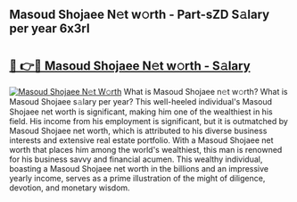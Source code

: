 ## Masoud Shojaee N𝚎t w𝚘rth - Part-sZD S𝚊lary per year 6x3rI

# <h2><a href="http://gc3vew.nevu.top/?p=Masoud+Shojaee">🔗 👉🔴 Masoud Shojaee N𝚎t w𝚘rth - S𝚊lary</a></h2>

[![Masoud Shojaee N𝚎t W𝚘rth](https://i.imgur.com/Oavwk0R.jpeg)](http://gc3vew.nevu.top/?p=Masoud+Shojaee)
What is Masoud Shojaee n𝚎t w𝚘rth? What is Masoud Shojaee s𝚊lary per year?
This well-heeled individual's Masoud Shojaee net worth is significant, making him one of the wealthiest in his field. His income from his employment is significant, but it is outmatched by Masoud Shojaee net worth, which is attributed to his diverse business interests and extensive real estate portfolio. With a Masoud Shojaee net worth that places him among the world's wealthiest, this man is renowned for his business savvy and financial acumen. This wealthy individual, boasting a Masoud Shojaee net worth in the billions and an impressive yearly income, serves as a prime illustration of the might of diligence, devotion, and monetary wisdom.
